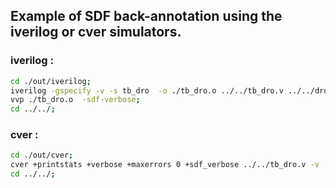## Example of SDF back-annotation using the iverilog or cver simulators.

### iverilog : 

```bash
cd ./out/iverilog; 
iverilog -gspecify -v -s tb_dro  -o ./tb_dro.o ../../tb_dro.v ../../dro.v ; 
vvp ./tb_dro.o  -sdf-verbose; 
cd ../../;
```

### cver : 

```bash
cd ./out/cver; 
cver +printstats +verbose +maxerrors 0 +sdf_verbose ../../tb_dro.v -v ../../dro.v -l ./tb_dro.o; 
cd ../../;
```
